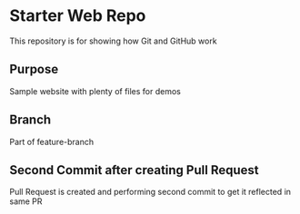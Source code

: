 # Starter Web Repo

This repository is for showing how Git and GitHub work

## Purpose

Sample website with plenty of files for demos

## Branch

Part of feature-branch

## Second Commit after creating Pull Request

Pull Request is created and performing second commit to get it reflected in same PR